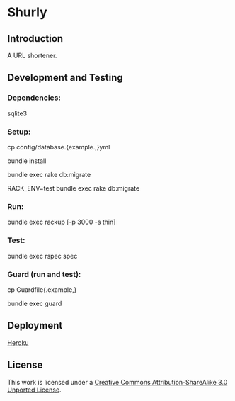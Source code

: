 Shurly
======

Introduction
------------

A URL shortener.

Development and Testing
-----------------------

### Dependencies:

sqlite3

### Setup:

cp config/database.{example.,}yml

bundle install

bundle exec rake db:migrate

RACK_ENV=test bundle exec rake db:migrate

### Run:

bundle exec rackup [-p 3000 -s thin]

### Test:

bundle exec rspec spec

### Guard (run and test):

cp Guardfile{.example,}

bundle exec guard

Deployment
----------

[Heroku](http://www.heroku.com/)

License
-------
This work is licensed under a [Creative Commons Attribution-ShareAlike 3.0 Unported License](http://creativecommons.org/licenses/by-sa/3.0/).